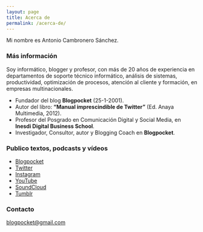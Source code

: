 ```yaml
---
layout: page
title: Acerca de
permalink: /acerca-de/
---
```


Mi nombre es Antonio Cambronero Sánchez. 

### Más información

Soy informático, blogger y profesor, con más de 20 años de experiencia en departamentos de soporte técnico informático, análisis de sistemas, productividad, optimización de procesos, atención al cliente y formación, en empresas multinacionales.

- Fundador del blog **Blogpocket** (25-1-2001). 
- Autor del libro: **“Manual imprescindible de Twitter”** (Ed. Anaya Multimedia, 2012).
- Profesor del Posgrado en Comunicación Digital y Social Media, en **Inesdi Digital Business School**.
- Investigador, Consultor, autor y Blogging Coach en **Blogpocket**.

### Publico textos, podcasts y vídeos

- [Blogpocket](https://www.blogpocket.com)
- [Twitter](https://www.twitter.com/blogpocket)
- [Instagram](https://www.instagram.com/blogpocket)
- [YouTube](https://www.youtube.com/blogpocket)
- [SoundCloud](https://www.soundcloud.com/blogpocket)
- [Tumblr](https://laultimacassette.tumblr.com)

### Contacto

[blogpocket@gmail.com](mailto:blogpocket@gmail.com)
